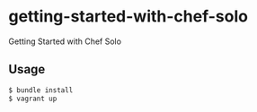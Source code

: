 # getting-started-with-chef-solo
Getting Started with Chef Solo

## Usage

```sh
$ bundle install
$ vagrant up
```

